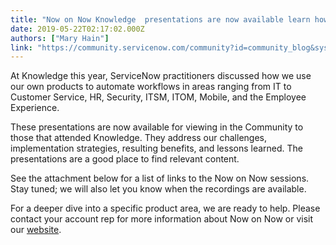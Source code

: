 ```yaml
---
title: "Now on Now Knowledge  presentations are now available learn how ServiceNow uses its own products internally"
date: 2019-05-22T02:17:02.000Z
authors: ["Mary Hain"]
link: "https://community.servicenow.com/community?id=community_blog&sys_id=b4685575db217704feb1a851ca961910"
---
```

<p>At Knowledge this year, ServiceNow practitioners discussed how we use our own products to automate workflows in areas ranging from IT to Customer Service, HR, Security, ITSM, ITOM, Mobile, and the Employee Experience.</p>
<p>These presentations are now available for viewing in the Community to those that attended Knowledge. They address our challenges, implementation strategies, resulting benefits, and lessons learned. The presentations are a good place to find relevant content. </p>
<p>See the attachment below for a list of links to the Now on Now sessions. Stay tuned; we will also let you know when the recordings are available.</p>
<p>For a deeper dive into a specific product area, we are ready to help. Please contact your account rep for more information about Now on Now or visit our <a href="https://www.servicenow.com/company/how-servicenow-uses-servicenow.html" rel="nofollow">website</a>.</p>
